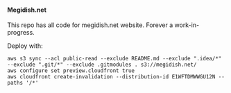#### Megidish.net

This repo has all code for megidish.net website. Forever a work-in-progress.

Deploy with:
```
aws s3 sync --acl public-read --exclude README.md --exclude ".idea/*" --exclude ".git/*" --exclude .gitmodules . s3://megidish.net/ 
aws configure set preview.cloudfront true
aws cloudfront create-invalidation --distribution-id E1WFTDMWWGU12N --paths '/*'
```

